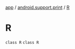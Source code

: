 [app](../../index.md) / [android.support.print](../index.md) / [R](./index.md)

# R

`class R`
`class R`